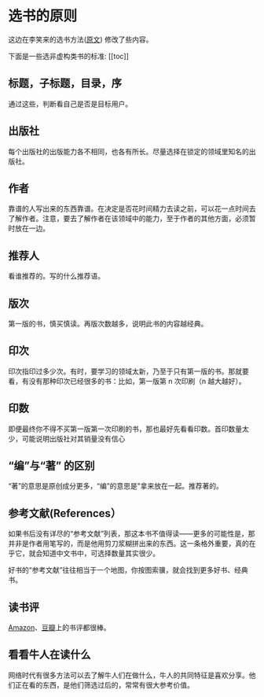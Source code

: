 # 选书的原则
这边在李笑来的选书方法([原文](https://b.xinshengdaxue.com/C03.html)) 修改了些内容。

下面是一些选非虚构类书的标准:
[[toc]]

## 标题，子标题，目录，序
通过这些，判断看自己是否是目标用户。

## 出版社
每个出版社的出版能力各不相同，也各有所长。尽量选择在锁定的领域里知名的出版社。

## 作者
靠谱的人写出来的东西靠谱。在决定是否花时间精力去读之前，可以花一点时间去了解作者。注意，要去了解作者在该领域中的能力，至于作者的其他方面，必须暂时放在一边。

## 推荐人
看谁推荐的。写的什么推荐语。

## 版次
第一版的书，慎买慎读。再版次数越多，说明此书的内容越经典。

## 印次
印次指印过多少次。有时，要学习的领域太新，乃至于只有第一版的书。那就要看，有没有那种印次已经很多的书：比如，第一版第 n 次印刷（n 越大越好）。

## 印数
即便最终你不得不买第一版第一次印刷的书，那也最好先看看印数。首印数量太少，可能说明出版社对其销量没有信心

## “编”与“著” 的区别
“著”的意思是原创成分更多，“编”的意思是"拿来放在一起。推荐著的。

## 参考文献(References）
如果书后没有详尽的“参考文献”列表，那这本书不值得读——更多的可能性是，那并非是作者用笔写的，而是他用剪刀浆糊拼出来的东西。这一条格外重要，真的在乎它，就会知道中文书中，可选择数量其实很少。

好书的“参考文献”往往相当于一个地图，你按图索骥，就会找到更多好书、经典书。

## 读书评
[Amazon](http://amazon.com/)、[豆瓣](https://book.douban.com/)上的书评都很棒。

## 看看牛人在读什么
网络时代有很多方法可以去了解牛人们在做什么，牛人的共同特征是喜欢分享。他们正在看的东西，是他们筛选过后的，常常有很大参考价值。


